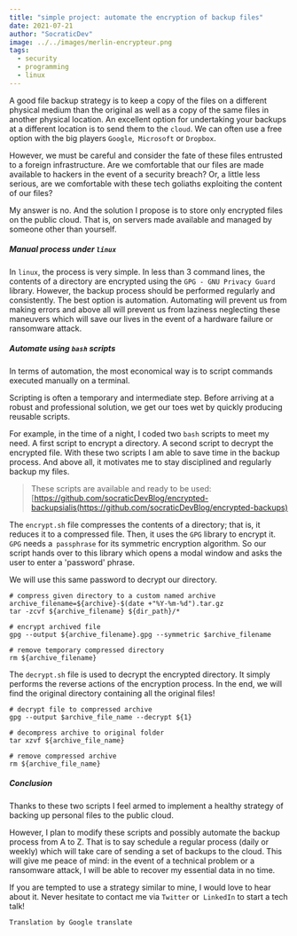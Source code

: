 ```yaml
---
title: "simple project: automate the encryption of backup files"
date: 2021-07-21
author: "SocraticDev"
image: ../../images/merlin-encrypteur.png
tags:
  - security
  - programming
  - linux
---
```


A good file backup strategy is to keep a copy of the files on a different physical medium than the original as well as a copy of the same files in another physical location. An excellent option for undertaking your backups at a different location is to send them to the `cloud`. We can often use a free option with the big players `Google`,` Microsoft` or `Dropbox`.

However, we must be careful and consider the fate of these files entrusted to a foreign infrastructure. Are we comfortable that our files are made available to hackers in the event of a security breach? Or, a little less serious, are we comfortable with these tech goliaths exploiting the content of our files?

My answer is no. And the solution I propose is to store only encrypted files on the public cloud. That is, on servers made available and managed by someone other than yourself.

##### Manual process under `linux`
In `linux`, the process is very simple. In less than 3 command lines, the contents of a directory are encrypted using the `GPG - GNU Privacy Guard` library. However, the backup process should be performed regularly and consistently. The best option is automation. Automating will prevent us from making errors and above all will prevent us from laziness neglecting these maneuvers which will save our lives in the event of a hardware failure or ransomware attack.

##### Automate using `bash` scripts

In terms of automation, the most economical way is to script commands executed manually on a terminal.

Scripting is often a temporary and intermediate step. Before arriving at a robust and professional solution, we get our toes wet by quickly producing reusable scripts.

For example, in the time of a night, I coded two `bash` scripts to meet my need. A first script to encrypt a directory. A second script to decrypt the encrypted file. With these two scripts I am able to save time in the backup process. And above all, it motivates me to stay disciplined and regularly backup my files.

> These scripts are available and ready to be used: [https://github.com/socraticDevBlog/encrypted-backupsialis(https://github.com/socraticDevBlog/encrypted-backups)

The `encrypt.sh` file compresses the contents of a directory; that is, it reduces it to a compressed file. Then, it uses the `GPG` library to encrypt it. `GPG` needs a` passphrase` for its symmetric encryption algorithm. So our script hands over to this library which opens a modal window and asks the user to enter a 'password' phrase.

We will use this same password to decrypt our directory.

```
# compress given directory to a custom named archive
archive_filename=${archive}-$(date +"%Y-%m-%d").tar.gz
tar -zcvf ${archive_filename} ${dir_path}/*

# encrypt archived file
gpg --output ${archive_filename}.gpg --symmetric $archive_filename

# remove temporary compressed directory
rm ${archive_filename}
```

The `decrypt.sh` file is used to decrypt the encrypted directory. It simply performs the reverse actions of the encryption process. In the end, we will find the original directory containing all the original files!

```
# decrypt file to compressed archive
gpg --output $archive_file_name --decrypt ${1}

# decompress archive to original folder
tar xzvf ${archive_file_name}

# remove compressed archive
rm ${archive_file_name}
```

##### Conclusion

Thanks to these two scripts I feel armed to implement a healthy strategy of backing up personal files to the public cloud.

However, I plan to modify these scripts and possibly automate the backup process from A to Z. That is to say schedule a regular process (daily or weekly) which will take care of sending a set of backups to the cloud. This will give me peace of mind: in the event of a technical problem or a ransomware attack, I will be able to recover my essential data in no time.

If you are tempted to use a strategy similar to mine, I would love to hear about it. Never hesitate to contact me via `Twitter` or` LinkedIn` to start a tech talk!

`Translation by Google translate`